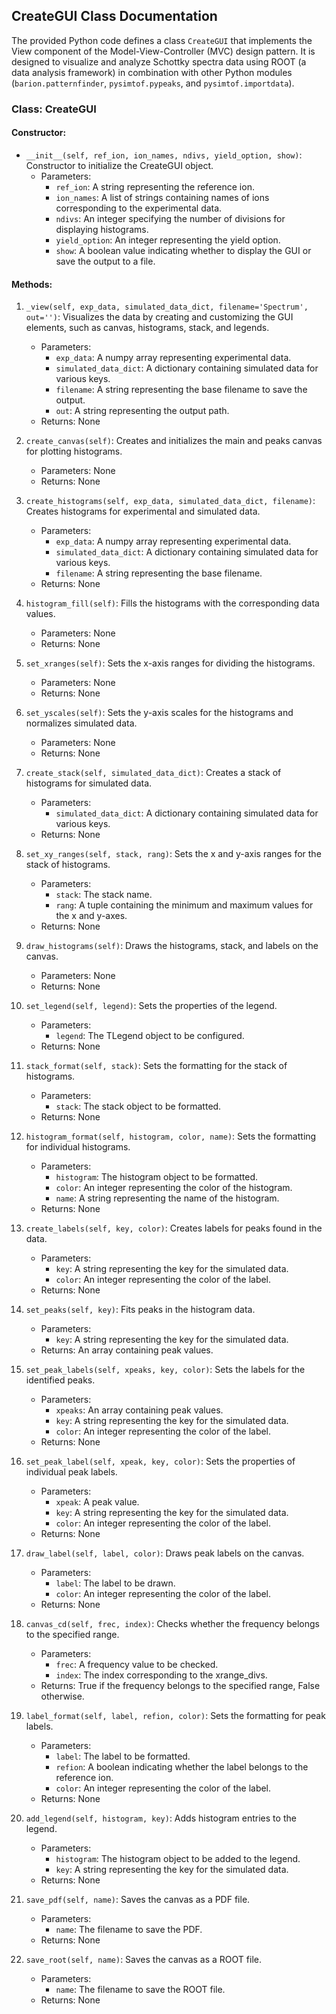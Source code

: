 ## CreateGUI Class Documentation

The provided Python code defines a class `CreateGUI` that implements the View component of the Model-View-Controller (MVC) design pattern. It is designed to visualize and analyze Schottky spectra data using ROOT (a data analysis framework) in combination with other Python modules (`barion.patternfinder`, `pysimtof.pypeaks`, and `pysimtof.importdata`).

### Class: CreateGUI

#### Constructor:
- `__init__(self, ref_ion, ion_names, ndivs, yield_option, show)`: Constructor to initialize the CreateGUI object.
  - Parameters:
    - `ref_ion`: A string representing the reference ion.
    - `ion_names`: A list of strings containing names of ions corresponding to the experimental data.
    - `ndivs`: An integer specifying the number of divisions for displaying histograms.
    - `yield_option`: An integer representing the yield option.
    - `show`: A boolean value indicating whether to display the GUI or save the output to a file.

#### Methods:

1. `_view(self, exp_data, simulated_data_dict, filename='Spectrum', out='')`: Visualizes the data by creating and customizing the GUI elements, such as canvas, histograms, stack, and legends.
   - Parameters:
     - `exp_data`: A numpy array representing experimental data.
     - `simulated_data_dict`: A dictionary containing simulated data for various keys.
     - `filename`: A string representing the base filename to save the output.
     - `out`: A string representing the output path.
   - Returns: None

2. `create_canvas(self)`: Creates and initializes the main and peaks canvas for plotting histograms.
   - Parameters: None
   - Returns: None

3. `create_histograms(self, exp_data, simulated_data_dict, filename)`: Creates histograms for experimental and simulated data.
   - Parameters:
     - `exp_data`: A numpy array representing experimental data.
     - `simulated_data_dict`: A dictionary containing simulated data for various keys.
     - `filename`: A string representing the base filename.
   - Returns: None

4. `histogram_fill(self)`: Fills the histograms with the corresponding data values.
   - Parameters: None
   - Returns: None

5. `set_xranges(self)`: Sets the x-axis ranges for dividing the histograms.
   - Parameters: None
   - Returns: None

6. `set_yscales(self)`: Sets the y-axis scales for the histograms and normalizes simulated data.
   - Parameters: None
   - Returns: None

7. `create_stack(self, simulated_data_dict)`: Creates a stack of histograms for simulated data.
   - Parameters:
     - `simulated_data_dict`: A dictionary containing simulated data for various keys.
   - Returns: None

8. `set_xy_ranges(self, stack, rang)`: Sets the x and y-axis ranges for the stack of histograms.
   - Parameters:
     - `stack`: The stack name.
     - `rang`: A tuple containing the minimum and maximum values for the x and y-axes.
   - Returns: None

9. `draw_histograms(self)`: Draws the histograms, stack, and labels on the canvas.
   - Parameters: None
   - Returns: None

10. `set_legend(self, legend)`: Sets the properties of the legend.
    - Parameters:
      - `legend`: The TLegend object to be configured.
    - Returns: None

11. `stack_format(self, stack)`: Sets the formatting for the stack of histograms.
    - Parameters:
      - `stack`: The stack object to be formatted.
    - Returns: None

12. `histogram_format(self, histogram, color, name)`: Sets the formatting for individual histograms.
    - Parameters:
      - `histogram`: The histogram object to be formatted.
      - `color`: An integer representing the color of the histogram.
      - `name`: A string representing the name of the histogram.
    - Returns: None

13. `create_labels(self, key, color)`: Creates labels for peaks found in the data.
    - Parameters:
      - `key`: A string representing the key for the simulated data.
      - `color`: An integer representing the color of the label.
    - Returns: None

14. `set_peaks(self, key)`: Fits peaks in the histogram data.
    - Parameters:
      - `key`: A string representing the key for the simulated data.
    - Returns: An array containing peak values.

15. `set_peak_labels(self, xpeaks, key, color)`: Sets the labels for the identified peaks.
    - Parameters:
      - `xpeaks`: An array containing peak values.
      - `key`: A string representing the key for the simulated data.
      - `color`: An integer representing the color of the label.
    - Returns: None

16. `set_peak_label(self, xpeak, key, color)`: Sets the properties of individual peak labels.
    - Parameters:
      - `xpeak`: A peak value.
      - `key`: A string representing the key for the simulated data.
      - `color`: An integer representing the color of the label.
    - Returns: None

17. `draw_label(self, label, color)`: Draws peak labels on the canvas.
    - Parameters:
      - `label`: The label to be drawn.
      - `color`: An integer representing the color of the label.
    - Returns: None

18. `canvas_cd(self, frec, index)`: Checks whether the frequency belongs to the specified range.
    - Parameters:
      - `frec`: A frequency value to be checked.
      - `index`: The index corresponding to the xrange_divs.
    - Returns: True if the frequency belongs to the specified range, False otherwise.

19. `label_format(self, label, refion, color)`: Sets the formatting for peak labels.
    - Parameters:
      - `label`: The label to be formatted.
      - `refion`: A boolean indicating whether the label belongs to the reference ion.
      - `color`: An integer representing the color of the label.
    - Returns: None

20. `add_legend(self, histogram, key)`: Adds histogram entries to the legend.
    - Parameters:
      - `histogram`: The histogram object to be added to the legend.
      - `key`: A string representing the key for the simulated data.
    - Returns: None

21. `save_pdf(self, name)`: Saves the canvas as a PDF file.
    - Parameters:
      - `name`: The filename to save the PDF.
    - Returns: None

22. `save_root(self, name)`: Saves the canvas as a ROOT file.
    - Parameters:
      - `name`: The filename to save the ROOT file.
    - Returns: None